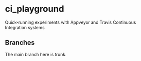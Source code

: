 # ci_playground
Quick-running experiments with Appveyor and Travis Continuous Integration systems

## Branches

The main branch here is trunk.
